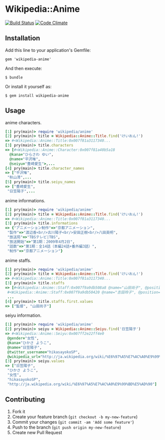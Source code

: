 # Wikipedia::Anime

[![Build Status](https://travis-ci.org/mochiz/wikipedia-anime.png?branch=master)](https://travis-ci.org/mochiz/wikipedia-anime)
[![Code Climate](https://codeclimate.com/github/mochiz/wikipedia-anime.png)](https://codeclimate.com/github/mochiz/wikipedia-anime)

## Installation

Add this line to your application's Gemfile:

    gem 'wikipedia-anime'

And then execute:

    $ bundle

Or install it yourself as:

    $ gem install wikipedia-anime

## Usage

anime characters.

```ruby
[1] pry(main)> require 'wikipedia/anime'
[2] pry(main)> title = Wikipedia::Anime::Title.find('けいおん!')
=> #<Wikipedia::Anime::Title:0x007f81a3117340...
[3] pry(main)> title.characters
=> [#<Wikipedia::Anime::Character:0x007f81a40b5a18
  @kana="ひらさわ ゆい",
  @name="平沢唯",
  @seiyu="豊崎愛生">,...
[4] pry(main)> title.character_names
=> ["平沢唯",
 "秋山澪",...
[5] pry(main)> title.seiyu_names
=> ["豊崎愛生",
 "日笠陽子",...
```

anime informations.

```ruby
[1] pry(main)> require 'wikipedia/anime'
[2] pry(main)> title = Wikipedia::Anime::Title.find('けいおん!')
=> #<Wikipedia::Anime::Title:0x007f81a3117340...
[3] pry(main)> title.informations
=> {"アニメーション制作"=>"京都アニメーション",
 "製作"=>"渡辺香<br/>古川陽子<br/>安田正樹<br/>八田英明",
 "放送局"=>"TBSテレビ|TBS",
 "放送開始"=>"第1期：2009年4月2日",
 "話数"=>"第1期：全14話（本編24話+番外編3話）",
 "制作"=>"京都アニメーション"}
```
anime staffs.

```ruby
[1] pry(main)> require 'wikipedia/anime'
[2] pry(main)> title = Wikipedia::Anime::Title.find('けいおん!')
=> #<Wikipedia::Anime::Title:0x007f81a3117340...
[3] pry(main)> title.staffs
=> [#<Wikipedia::Anime::Staff:0x007f9a9db508a8 @name="山田尚子", @position="監督">,
 #<Wikipedia::Anime::Staff:0x007f9a9db50420 @name="吉田玲子", @position="シリーズ構成">,
 ...
[4] pry(main)> title.staffs.first.values
=> ["監督", "山田尚子"]
```

seiyu information.

```ruby
[1] pry(main)> require 'wikipedia/anime'
[2] pry(main)> seiyu = Wikipedia::Anime::Seiyu.find('日笠陽子')
=> #<Wikipedia::Anime::Seiyu:0x007ff2e22ff4e0
 @gender="女性",
 @kana="ひかさ ようこ",
 @name="日笠陽子",
 @twitter_username="hikasayokoSP",
 @wikipedia_url="http://ja.wikipedia.org/wiki/%E6%97%A5%E7%AC%A0%E9%99%BD%E5%AD%90">
[3] pry(main)> seiyu.values
=> ["日笠陽子",
 "ひかさ ようこ",
 "女性",
 "hikasayokoSP",
 "http://ja.wikipedia.org/wiki/%E6%97%A5%E7%AC%A0%E9%99%BD%E5%AD%90"]
```

## Contributing

1. Fork it
2. Create your feature branch (`git checkout -b my-new-feature`)
3. Commit your changes (`git commit -am 'Add some feature'`)
4. Push to the branch (`git push origin my-new-feature`)
5. Create new Pull Request

